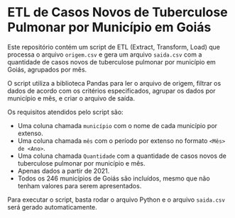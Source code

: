 # ETL de Casos Novos de Tuberculose Pulmonar por Município em Goiás

Este repositório contém um script de ETL (Extract, Transform, Load) que processa o arquivo `origem.csv` e gera um arquivo `saida.csv` com a quantidade de casos novos de tuberculose pulmonar por município em Goiás, agrupados por mês.

O script utiliza a biblioteca Pandas para ler o arquivo de origem, filtrar os dados de acordo com os critérios especificados, agrupar os dados por município e mês, e criar o arquivo de saída.

Os requisitos atendidos pelo script são:

* Uma coluna chamada `município` com o nome de cada município por extenso.
* Uma coluna chamada `mês` com o período por extenso no formato `<Mês> de <Ano>`.
* Uma coluna chamada `Quantidade` com a quantidade de casos novos de tuberculose pulmonar por município e mês.
* Apenas dados a partir de 2021.
* Todos os 246 municípios de Goiás são incluídos, mesmo que não tenham valores para serem apresentados.

Para executar o script, basta rodar o arquivo Python e o arquivo `saida.csv` será gerado automaticamente.
